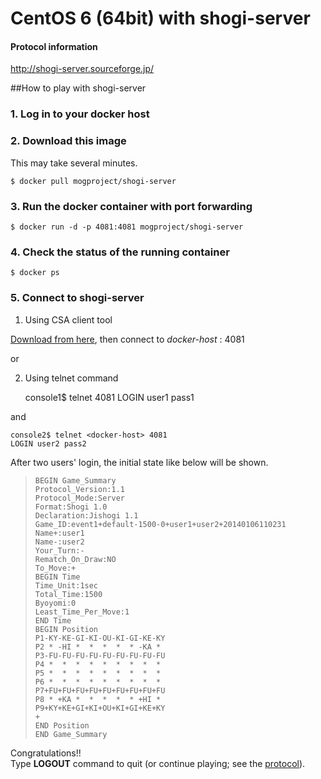 CentOS 6 (64bit) with shogi-server
====

#### Protocol information

http://shogi-server.sourceforge.jp/


##How to play with shogi-server

### 1. Log in to your docker host

### 2. Download this image

This may take several minutes.

    $ docker pull mogproject/shogi-server

### 3. Run the docker container with port forwarding

    $ docker run -d -p 4081:4081 mogproject/shogi-server

### 4. Check the status of the running container

    $ docker ps

### 5. Connect to shogi-server

1) Using CSA client tool

[Download from here][1], then connect to *docker-host* : 4081

  or

2) Using telnet command

    console1$ telnet <docker-host> 4081
    LOGIN user1 pass1

and
 
    console2$ telnet <docker-host> 4081
    LOGIN user2 pass2

After two users' login, the initial state like below will be shown.

>     BEGIN Game_Summary  
>     Protocol_Version:1.1  
>     Protocol_Mode:Server  
>     Format:Shogi 1.0  
>     Declaration:Jishogi 1.1  
>     Game_ID:event1+default-1500-0+user1+user2+20140106110231  
>     Name+:user1  
>     Name-:user2  
>     Your_Turn:-  
>     Rematch_On_Draw:NO  
>     To_Move:+  
>     BEGIN Time  
>     Time_Unit:1sec  
>     Total_Time:1500  
>     Byoyomi:0  
>     Least_Time_Per_Move:1  
>     END Time  
>     BEGIN Position  
>     P1-KY-KE-GI-KI-OU-KI-GI-KE-KY  
>     P2 * -HI *  *  *  *  * -KA *  
>     P3-FU-FU-FU-FU-FU-FU-FU-FU-FU  
>     P4 *  *  *  *  *  *  *  *  *  
>     P5 *  *  *  *  *  *  *  *  *  
>     P6 *  *  *  *  *  *  *  *  *  
>     P7+FU+FU+FU+FU+FU+FU+FU+FU+FU  
>     P8 * +KA *  *  *  *  * +HI *  
>     P9+KY+KE+GI+KI+OU+KI+GI+KE+KY  
>     +  
>     END Position  
>     END Game_Summary

Congratulations!!  
Type **LOGOUT** command to quit (or continue playing; see the [protocol][2]).


  [1]: http://shogi-server.sourceforge.jp/
  [2]: http://www.computer-shogi.org/protocol/tcp_ip_server_113.html
